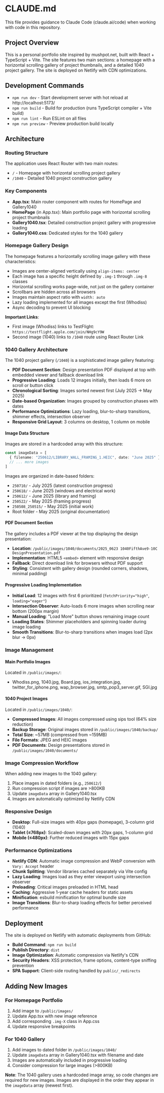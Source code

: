 # CLAUDE.md

This file provides guidance to Claude Code (claude.ai/code) when working with code in this repository.

## Project Overview

This is a personal portfolio site inspired by mushpot.net, built with React + TypeScript + Vite. The site features two main sections: a homepage with a horizontal scrolling gallery of project thumbnails, and a detailed 1040 project gallery. The site is deployed on Netlify with CDN optimizations.

## Development Commands

- `npm run dev` - Start development server with hot reload at http://localhost:5173/
- `npm run build` - Build for production (runs TypeScript compiler + Vite build)
- `npm run lint` - Run ESLint on all files
- `npm run preview` - Preview production build locally

## Architecture

### Routing Structure

The application uses React Router with two main routes:
- `/` - Homepage with horizontal scrolling project gallery
- `/1040` - Detailed 1040 project construction gallery

### Key Components

- **App.tsx**: Main router component with routes for HomePage and Gallery1040
- **HomePage** (in App.tsx): Main portfolio page with horizontal scrolling project thumbnails
- **Gallery1040.tsx**: Detailed construction project gallery with progressive loading
- **Gallery1040.css**: Dedicated styles for the 1040 gallery

### Homepage Gallery Design

The homepage features a horizontally scrolling image gallery with these characteristics:
- Images are center-aligned vertically using `align-items: center`
- Each image has a specific height defined by `.img-1` through `.img-8` classes
- Horizontal scrolling works page-wide, not just on the gallery container
- Scrollbars are hidden across all browsers
- Images maintain aspect ratio with `width: auto`
- Lazy loading implemented for all images except the first (Whodiss)
- Async decoding to prevent UI blocking

**Important Links**: 
- First image (Whodiss) links to TestFlight: `https://testflight.apple.com/join/NHg9cY9W`
- Second image (1040) links to `/1040` route using React Router Link

### 1040 Gallery Architecture

The 1040 project gallery (`/1040`) is a sophisticated image gallery featuring:

- **PDF Document Section**: Design presentation PDF displayed at top with embedded viewer and fallback download link
- **Progressive Loading**: Loads 12 images initially, then loads 6 more on scroll or button click
- **Chronological Sorting**: Images sorted newest first (July 2025 → May 2025)
- **Date-based Organization**: Images grouped by construction phases with dates
- **Performance Optimizations**: Lazy loading, blur-to-sharp transitions, shimmer effects, intersection observer
- **Responsive Grid Layout**: 3 columns on desktop, 1 column on mobile

#### Image Data Structure

Images are stored in a hardcoded array with this structure:
```typescript
const imageData = [
  { filename: "250612/LIBRARY_WALL_FRAMING_1.HEIC", date: "June 2025" },
  // ... more images
]
```

Images are organized in date-based folders:
- `250710/` - July 2025 (latest construction progress)
- `250618/` - June 2025 (windows and electrical work)
- `250612/` - June 2025 (library and framing)
- `250522/` - May 2025 (framing progress)  
- `250508_250515/` - May 2025 (initial work)
- Root folder - May 2025 (original documentation)

#### PDF Document Section

The gallery includes a PDF viewer at the top displaying the design presentation:
- **Location**: `/public/images/1040/documents/2025_0623 1040FifthAve9-10C DesignPresentation.pdf`
- **Implementation**: HTML5 `<embed>` element with responsive design
- **Fallback**: Direct download link for browsers without PDF support
- **Styling**: Consistent with gallery design (rounded corners, shadows, minimal padding)

#### Progressive Loading Implementation

- **Initial Load**: 12 images with first 6 prioritized (`fetchPriority="high"`, `loading="eager"`)
- **Intersection Observer**: Auto-loads 6 more images when scrolling near bottom (200px margin)
- **Manual Loading**: "Load More" button shows remaining image count
- **Loading States**: Shimmer placeholders and spinning loader during image loading
- **Smooth Transitions**: Blur-to-sharp transitions when images load (2px blur → 0px)

### Image Management

#### Main Portfolio Images
Located in `/public/images/`:
- Whodiss.png, 1040.jpg, Board.jpg, ios_integration.jpg, twitter_for_iphone.png, wap_browser.jpg, smtp_pop3_server.gif, SGI.jpg

#### 1040 Project Images
Located in `/public/images/1040/`:
- **Compressed Images**: All images compressed using sips tool (64% size reduction)
- **Backup Storage**: Original images stored in `/public/images/1040/backup/`
- **Total Size**: ~57MB (compressed from ~159MB)
- **File Formats**: JPEG and HEIC images
- **PDF Documents**: Design presentations stored in `/public/images/1040/documents/`

### Image Compression Workflow

When adding new images to the 1040 gallery:
1. Place images in dated folders (e.g., `250612/`)
2. Run compression script if images are >800KB
3. Update `imageData` array in Gallery1040.tsx
4. Images are automatically optimized by Netlify CDN

### Responsive Design

- **Desktop**: Full-size images with 40px gaps (homepage), 3-column grid (1040)
- **Tablet (≤768px)**: Scaled-down images with 20px gaps, 1-column grid
- **Mobile (≤480px)**: Further reduced images with 15px gaps

### Performance Optimizations

- **Netlify CDN**: Automatic image compression and WebP conversion with `Vary: Accept` header
- **Chunk Splitting**: Vendor libraries cached separately via Vite config
- **Lazy Loading**: Images load as they enter viewport using intersection observer
- **Preloading**: Critical images preloaded in HTML head
- **Caching**: Aggressive 1-year cache headers for static assets
- **Minification**: esbuild minification for optimal bundle size
- **Image Transitions**: Blur-to-sharp loading effects for better perceived performance

## Deployment

The site is deployed on Netlify with automatic deployments from GitHub:

- **Build Command**: `npm run build`
- **Publish Directory**: `dist`
- **Image Optimization**: Automatic compression via Netlify's CDN
- **Security Headers**: XSS protection, frame options, content-type sniffing prevention
- **SPA Support**: Client-side routing handled by `public/_redirects`

## Adding New Images

### For Homepage Portfolio
1. Add image to `/public/images/`
2. Update App.tsx with new image reference
3. Add corresponding `.img-X` class in App.css
4. Update responsive breakpoints

### For 1040 Gallery
1. Add images to dated folder in `/public/images/1040/`
2. Update `imageData` array in Gallery1040.tsx with filename and date
3. Images are automatically included in progressive loading
4. Consider compression for large images (>800KB)

**Note**: The 1040 gallery uses a hardcoded image array, so code changes are required for new images. Images are displayed in the order they appear in the `imageData` array (newest first).